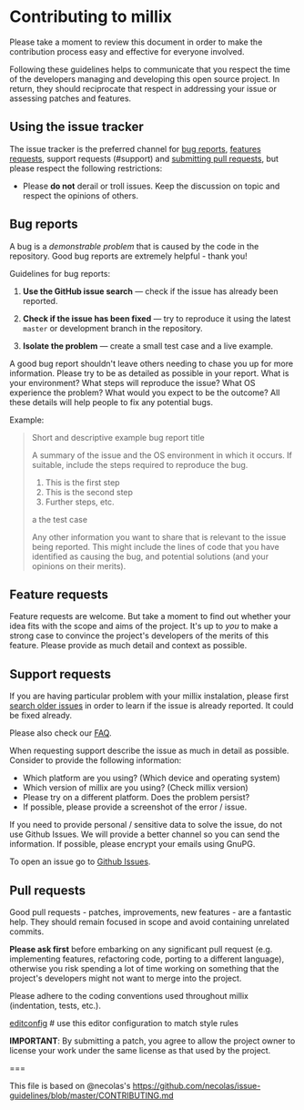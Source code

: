 # Contributing to millix

Please take a moment to review this document in order to make the contribution
process easy and effective for everyone involved.

Following these guidelines helps to communicate that you respect the time of
the developers managing and developing this open source project. In return,
they should reciprocate that respect in addressing your issue or assessing
patches and features.

## Using the issue tracker

The issue tracker is the preferred channel for [bug reports](#bugs),
[features requests](#features), support requests (#support) and [submitting pull
requests](#pull-requests), but please respect the following restrictions:

- Please **do not** derail or troll issues. Keep the discussion on topic and
  respect the opinions of others.

<a name="bugs"></a>

## Bug reports

A bug is a _demonstrable problem_ that is caused by the code in the repository.
Good bug reports are extremely helpful - thank you!

Guidelines for bug reports:

1.  **Use the GitHub issue search** &mdash; check if the issue has already been
    reported.

2.  **Check if the issue has been fixed** &mdash; try to reproduce it using the
    latest `master` or development branch in the repository.

3.  **Isolate the problem** &mdash; create a small test case and a live example.

A good bug report shouldn't leave others needing to chase you up for more
information. Please try to be as detailed as possible in your report. What is
your environment? What steps will reproduce the issue? What OS
experience the problem? What would you expect to be the outcome? All these
details will help people to fix any potential bugs.

Example:

> Short and descriptive example bug report title
>
> A summary of the issue and the OS environment in which it occurs. If
> suitable, include the steps required to reproduce the bug.
>
> 1.  This is the first step
> 2.  This is the second step
> 3.  Further steps, etc.
>
> a the test case
>
> Any other information you want to share that is relevant to the issue being
> reported. This might include the lines of code that you have identified as
> causing the bug, and potential solutions (and your opinions on their
> merits).

<a name="features"></a>

## Feature requests

Feature requests are welcome. But take a moment to find out whether your idea
fits with the scope and aims of the project. It's up to _you_ to make a strong
case to convince the project's developers of the merits of this feature. Please
provide as much detail and context as possible.

<a name="support"></a>

## Support requests

If you are having particular problem with your millix instalation, please first [search older
issues](https://github.com/millix/millix-node/issues) in order to learn if the issue is already reported. It could be fixed already.

Please also check our [FAQ](https://github.com/millix/millix-node/wiki/FAQ).

When requesting support describe the issue as much in detail as possible. Consider to
provide the following information:

- Which platform are you using? (Which device and operating system)
- Which version of millix are you using? (Check millix version)
- Please try on a different platform. Does the problem persist?
- If possible, please provide a screenshot of the error / issue.

If you need to provide personal / sensitive data to solve the issue, do not use Github Issues.
We will provide a better channel so you can send the information. If possible, please
encrypt your emails using GnuPG.

To open an issue go to [Github Issues](https://github.com/millix/millix-node/issues).

<a name="pull-requests"></a>

## Pull requests

Good pull requests - patches, improvements, new features - are a fantastic
help. They should remain focused in scope and avoid containing unrelated
commits.

**Please ask first** before embarking on any significant pull request (e.g.
implementing features, refactoring code, porting to a different language),
otherwise you risk spending a lot of time working on something that the
project's developers might not want to merge into the project.

Please adhere to the coding conventions used throughout millix (indentation, tests, etc.).

[editconfig](https://github.com/millix/millix-wallet/blob/master/.editorconfig)  # use this editor configuration to match style rules


**IMPORTANT**: By submitting a patch, you agree to allow the project owner to
license your work under the same license as that used by the project.

===

This file is based on @necolas's https://github.com/necolas/issue-guidelines/blob/master/CONTRIBUTING.md

